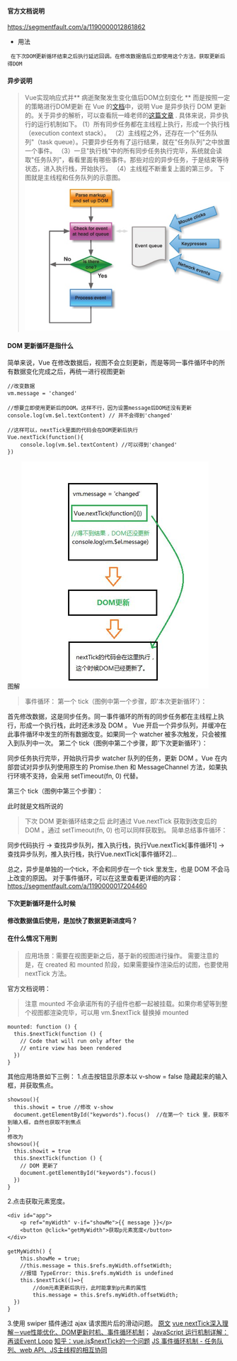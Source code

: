 #### 官方文档说明   
https://segmentfault.com/a/1190000012861862
* 用法
```
 在下次DOM更新循环结束之后执行延迟回调。在修改数据值后立即使用这个方法，获取更新后得DOM
```
#### 异步说明
> Vue实现响应式并** 病逝聚聚发生变化值后DOM立刻变化 ** 而是按照一定的策略进行DOM更新
在 Vue 的[文档](https://cn.vuejs.org/v2/guide/reactivity.html#%E5%BC%82%E6%AD%A5%E6%9B%B4%E6%96%B0%E9%98%9F%E5%88%97)中，说明 Vue 是异步执行 DOM 更新的。关于异步的解析，可以查看阮一峰老师的[这篇文章](http://www.ruanyifeng.com/blog/2014/10/event-loop.html) .
具体来说，异步执行的运行机制如下。
> (1）所有同步任务都在主线程上执行，形成一个执行栈（execution context stack）。
>（2）主线程之外，还存在一个"任务队列"（task queue）。只要异步任务有了运行结果，就在"任务队列"之中放置一个事件。
>（3）一旦"执行栈"中的所有同步任务执行完毕，系统就会读取"任务队列"，看看里面有哪些事件。那些对应的异步任务，于是结束等待状态，进入执行栈，开始执行。
>（4）主线程不断重复上面的第三步。
下图就是主线程和任务队列的示意图。
![](./images/任务队列.png)

#### DOM 更新循环是指什么
简单来说，Vue 在修改数据后，视图不会立刻更新，而是等同一事件循环中的所有数据变化完成之后，再统一进行视图更新
```
//改变数据
vm.message = 'changed'

//想要立即使用更新后的DOM。这样不行，因为设置message后DOM还没有更新
console.log(vm.$el.textContent) // 并不会得到'changed'

//这样可以，nextTick里面的代码会在DOM更新后执行
Vue.nextTick(function(){
    console.log(vm.$el.textContent) //可以得到'changed'
})
```
图解
![](./images/循环.png)
> 事件循环：
第一个 tick（图例中第一个步骤，即'本次更新循环'）：

首先修改数据，这是同步任务。同一事件循环的所有的同步任务都在主线程上执行，形成一个执行栈，此时还未涉及 DOM 。
Vue 开启一个异步队列，并缓冲在此事件循环中发生的所有数据改变。如果同一个 watcher 被多次触发，只会被推入到队列中一次。
第二个 tick（图例中第二个步骤，即'下次更新循环'）：

同步任务执行完毕，开始执行异步 watcher 队列的任务，更新 DOM 。Vue 在内部尝试对异步队列使用原生的 Promise.then 和 MessageChannel 方法，如果执行环境不支持，会采用 setTimeout(fn, 0) 代替。

第三个 tick（图例中第三个步骤）：

此时就是文档所说的
> 下次 DOM 更新循环结束之后
此时通过 Vue.nextTick 获取到改变后的 DOM 。通过 setTimeout(fn, 0) 也可以同样获取到。
简单总结事件循环：

同步代码执行 -> 查找异步队列，推入执行栈，执行Vue.nextTick[事件循环1] ->查找异步队列，推入执行栈，执行Vue.nextTick[事件循环2]...

总之，异步是单独的一个tick，不会和同步在一个 tick 里发生，也是 DOM 不会马上改变的原因。
对于事件循环，可以在这里查看更详细的内容： https://segmentfault.com/a/1190000017204460
#### 下次更新循环是什么时候
#### 修改数据值后使用，是加快了数据更新进度吗？
#### 在什么情况下用到
>应用场景：需要在视图更新之后，基于新的视图进行操作。
需要注意的是，在 created 和 mounted 阶段，如果需要操作渲染后的试图，也要使用 nextTick 方法。

官方文档说明：
> 注意 mounted 不会承诺所有的子组件也都一起被挂载。如果你希望等到整个视图都渲染完毕，可以用 vm.$nextTick 替换掉 mounted
```
mounted: function () {
  this.$nextTick(function () {
    // Code that will run only after the
    // entire view has been rendered
  })
}
```
其他应用场景如下三例：
1.点击按钮显示原本以 v-show = false 隐藏起来的输入框，并获取焦点。
```
showsou(){
  this.showit = true //修改 v-show
  document.getElementById("keywords").focus()  //在第一个 tick 里，获取不到输入框，自然也获取不到焦点
}
修改为
showsou(){
  this.showit = true
  this.$nextTick(function () {
    // DOM 更新了
    document.getElementById("keywords").focus()
  })
}
```
2.点击获取元素宽度。
```
<div id="app">
    <p ref="myWidth" v-if="showMe">{{ message }}</p>
    <button @click="getMyWidth">获取p元素宽度</button>
</div>

getMyWidth() {
    this.showMe = true;
    //this.message = this.$refs.myWidth.offsetWidth;
    //报错 TypeError: this.$refs.myWidth is undefined
    this.$nextTick(()=>{
        //dom元素更新后执行，此时能拿到p元素的属性
        this.message = this.$refs.myWidth.offsetWidth;
  })
}
```
3.使用 swiper 插件通过 ajax 请求图片后的滑动问题。
[原文](https://segmentfault.com/a/119000001286186)
[vue nextTick深入理解－vue性能优化、DOM更新时机、事件循环机制](https://www.cnblogs.com/hity-tt/p/6729118.html)；
[JavaScript 运行机制详解：再谈Event Loop](http://www.ruanyifeng.com/blog/2014/10/event-loop.html)
[知乎：vue.js$nextTick的一个问题](https://www.zhihu.com/question/50879936)
[JS 事件循环机制 - 任务队列、web API、JS主线程的相互协同](https://www.cnblogs.com/hity-tt/p/6733062.html)

